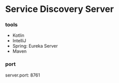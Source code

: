 # Service Discovery Server

### tools ####

- Kotlin
- IntelliJ
- Spring: Eureka Server
- Maven

### port ###

server.port: 8761